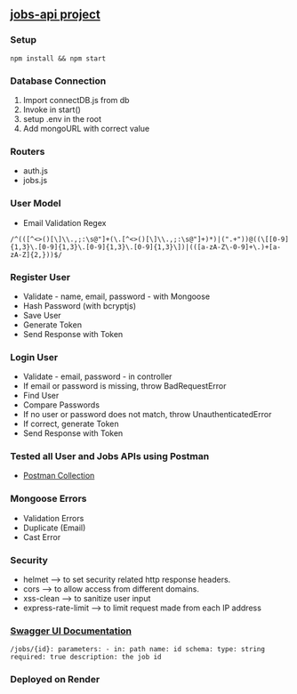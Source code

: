 
## [jobs-api project](https://job-api-temp.onrender.com/)

### Setup

`npm install && npm start`

### Database Connection
1. Import connectDB.js from db
2. Invoke in start()
3. setup .env in the root
4. Add mongoURL with correct value

### Routers
- auth.js
- jobs.js

### User Model
- Email Validation Regex

`/^(([^<>()[\]\\.,;:\s@"]+(\.[^<>()[\]\\.,;:\s@"]+)*)|(".+"))@((\[[0-9]{1,3}\.[0-9]{1,3}\.[0-9]{1,3}\.[0-9]{1,3}\])|(([a-zA-Z\-0-9]+\.)+[a-zA-Z]{2,}))$/`

### Register User

- Validate - name, email, password - with Mongoose
- Hash Password (with bcryptjs)
- Save User
- Generate Token
- Send Response with Token

### Login User

- Validate - email, password - in controller
- If email or password is missing, throw BadRequestError
- Find User
- Compare Passwords
- If no user or password does not match, throw UnauthenticatedError
- If correct, generate Token
- Send Response with Token

### Tested all User and Jobs APIs using Postman

- [Postman Collection](https://schema.postman.com/json/collection/v2.1.0/collection.json)


### Mongoose Errors

- Validation Errors
- Duplicate (Email)
- Cast Error


### Security

- helmet --> to set security related http response headers.
- cors --> to allow access from different domains.
- xss-clean --> to sanitize user input
- express-rate-limit --> to limit request made from each IP address


### [Swagger UI Documentation](https://job-api-temp.onrender.com/api-docs)

`/jobs/{id}:
  parameters:
    - in: path
      name: id
      schema:
        type: string
      required: true
      description: the job id`

### Deployed on Render
